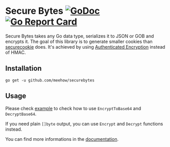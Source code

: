 # Secure Bytes [![GoDoc](https://godoc.org/github.com/github.com/meehow/securebytes?status.svg)](http://godoc.org/github.com/meehow/securebytes) [![Go Report Card](https://goreportcard.com/badge/github.com/meehow/securebytes)](https://goreportcard.com/report/github.com/meehow/securebytes#SecureBytes)

Secure Bytes takes any Go data type, serializes it to JSON or GOB and encrypts it.
The goal of this library is to generate smaller cookies than [securecookie](https://github.com/gorilla/securecookie) does.
It's achieved by using [Authenticated Encryption](https://en.wikipedia.org/wiki/Authenticated_encryption) instead of HMAC.

## Installation

```
go get -u github.com/meehow/securebytes
```

## Usage

Please check [example](examples/cookie.go) to check how to use `EncryptToBase64`
and `DecryptBase64`.

If you need plain `[]byte` output, you can use `Encrypt` and `Decrypt` functions instead.

You can find more informations in the [documentation](https://godoc.org/github.com/meehow/securebytes#SecureBytes).
